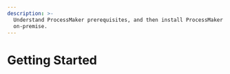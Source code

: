 ```yaml
---
description: >-
  Understand ProcessMaker prerequisites, and then install ProcessMaker
  on-premise.
---
```


# Getting Started

